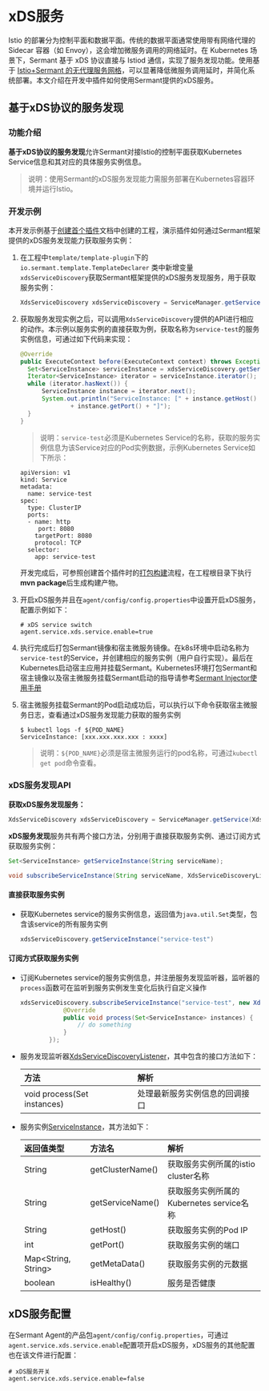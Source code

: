# xDS服务

Istio 的部署分为控制平面和数据平面。传统的数据平面通常使用带有网络代理的 Sidecar 容器（如 Envoy），这会增加微服务调用的网络延时。在 Kubernetes 场景下，Sermant 基于 xDS 协议直接与 Istiod 通信，实现了服务发现功能。使用基于 [Istio+Sermant 的无代理服务网格](../user-guide/sermant-xds.md)，可以显著降低微服务调用延时，并简化系统部署。本文介绍在开发中插件如何使用Sermant提供的xDS服务。

## 基于xDS协议的服务发现

### 功能介绍

**基于xDS协议的服务发现**允许Sermant对接Istio的控制平面获取Kubernetes Service信息和其对应的具体服务实例信息。

> 说明：使用Sermant的xDS服务发现能力需服务部署在Kubernetes容器环境并运行Istio。 

### 开发示例

本开发示例基于[创建首个插件](README.md)文档中创建的工程，演示插件如何通过Sermant框架提供的xDS服务发现能力获取服务实例：

1. 在工程中`template/template-plugin`下的`io.sermant.template.TemplateDeclarer` 类中新增变量`xdsServiceDiscovery`获取Sermant框架提供的xDS服务发现服务，用于获取服务实例：

   ```java
   XdsServiceDiscovery xdsServiceDiscovery = ServiceManager.getService(XdsCoreService.class).getXdsServiceDiscovery();
   ```

2. 获取服务发现实例之后，可以调用`XdsServiceDiscovery`提供的API进行相应的动作。本示例以服务实例的直接获取为例，获取名称为`service-test`的服务实例信息，可通过如下代码来实现：

   ```java
   @Override
   public ExecuteContext before(ExecuteContext context) throws Exception {
     Set<ServiceInstance> serviceInstance = xdsServiceDiscovery.getServiceInstance("service-test");
     Iterator<ServiceInstance> iterator = serviceInstance.iterator();
     while (iterator.hasNext()) {
         ServiceInstance instance = iterator.next();
         System.out.println("ServiceInstance: [" + instance.getHost() + " : "
                 + instance.getPort() + "]");
     }
   }
   ```
   > 说明：`service-test`必须是Kubernetes Service的名称，获取的服务实例信息为该Service对应的Pod实例数据，示例Kubernetes Service如下所示：

   ```
   apiVersion: v1
   kind: Service
   metadata:
     name: service-test
   spec:
     type: ClusterIP
     ports:
     - name: http
     	port: 8080
       targetPort: 8080
       protocol: TCP
     selector:
       app: service-test
   ```
   开发完成后，可参照创建首个插件时的[打包构建](README.md#打包构建)流程，在工程根目录下执行 **mvn package**后生成构建产物。

3. 开启xDS服务并且在`agent/config/config.properties`中设置开启xDS服务，配置示例如下：

   ```
   # xDS service switch
   agent.service.xds.service.enable=true
   ```

4. 执行完成后打包Sermant镜像和宿主微服务镜像。在k8s环境中启动名称为`service-test`的Service，并创建相应的服务实例（用户自行实现）。最后在Kubernetes启动宿主应用并挂载Sermant。Kubernetes环境打包Sermant和宿主镜像以及宿主微服务挂载Sermant启动的指导请参考[Sermant Injector使用手册](../user-guide/sermant-injector.md#启动和结果验证)

5. 宿主微服务挂载Sermant的Pod启动成功后，可以执行以下命令获取宿主微服务日志，查看通过xDS服务发现能力获取的服务实例

   ```shell
   $ kubectl logs -f ${POD_NAME}
   ServiceInstance: [xxx.xxx.xxx.xxx : xxxx]
   ```
   > 说明：`${POD_NAME}`必须是宿主微服务运行的pod名称，可通过`kubectl get pod`命令查看。

### xDS服务发现API

**获取xDS服务发现服务：**

```java
XdsServiceDiscovery xdsServiceDiscovery = ServiceManager.getService(XdsCoreService.class).getXdsServiceDiscovery();
```

**xDS服务发现**服务共有两个接口方法，分别用于直接获取服务实例、通过订阅方式获取服务实例：

```java
Set<ServiceInstance> getServiceInstance(String serviceName);

void subscribeServiceInstance(String serviceName, XdsServiceDiscoveryListener listener);
```

#### 直接获取服务实例

- 获取Kubernetes service的服务实例信息，返回值为`java.util.Set`类型，包含该service的所有服务实例

    ```java
    xdsServiceDiscovery.getServiceInstance("service-test")
    ```

#### 订阅方式获取服务实例

- 订阅Kubernetes service的服务实例信息，并注册服务发现监听器，监听器的`process`函数可在监听到服务实例发生变化后执行自定义操作

  ```java
  xdsServiceDiscovery.subscribeServiceInstance("service-test", new XdsServiceDiscoveryListener() {
              @Override
              public void process(Set<ServiceInstance> instances) {
                  // do something
              }
          });
  ```

- 服务发现监听器[XdsServiceDiscoveryListener](https://github.com/sermant-io/Sermant/blob/develop/sermant-agentcore/sermant-agentcore-core/src/main/java/io/sermant/core/service/xds/listener/XdsServiceDiscoveryListener.java)，其中包含的接口方法如下：

  | 方法                                         | 解析                           |
  | :------------------------------------------- | :----------------------------- |
  | void process(Set<ServiceInstance> instances) | 处理最新服务实例信息的回调接口 |

- 服务实例[ServiceInstance](https://github.com/sermant-io/Sermant/blob/develop/sermant-agentcore/sermant-agentcore-core/src/main/java/io/sermant/core/service/xds/entity/ServiceInstance.java)，其方法如下：

  | 返回值类型          | 方法名           | 解析                                     |
  | :------------------ | :--------------- | :--------------------------------------- |
  | String              | getClusterName() | 获取服务实例所属的istio cluster名称      |
  | String              | getServiceName() | 获取服务实例所属的Kubernetes service名称 |
  | String              | getHost()        | 获取服务实例的Pod IP                     |
  | int                 | getPort()        | 获取服务实例的端口                       |
  | Map<String, String> | getMetaData()    | 获取服务实例的元数据                     |
  | boolean             | isHealthy()      | 服务是否健康                             |

## xDS服务配置

在Sermant Agent的产品包`agent/config/config.properties`，可通过`agent.service.xds.service.enable`配置项开启xDS服务，xDS服务的其他配置也在该文件进行配置：

```
# xDS服务开关
agent.service.xds.service.enable=false
```
